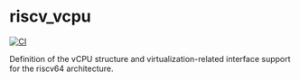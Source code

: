 # riscv_vcpu

[![CI](https://github.com/arceos-hypervisor/riscv_vcpu/actions/workflows/ci.yml/badge.svg?branch=master)](https://github.com/arceos-hypervisor/riscv_vcpu/actions/workflows/ci.yml)

Definition of the vCPU structure and virtualization-related interface support for the riscv64 architecture.